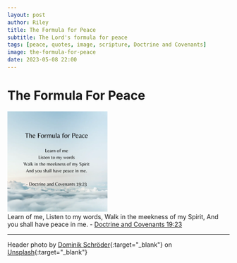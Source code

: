 ```yaml
---
layout: post
author: Riley
title: The Formula for Peace
subtitle: The Lord's formula for peace
tags: [peace, quotes, image, scripture, Doctrine and Covenants]
image: the-formula-for-peace
date: 2023-05-08 22:00
---
```


# The Formula For Peace

<img class="img-responsive" src="/assets/images/posts/the-formula-for-peace-quote.webp" width="45%" alt="blue sky with white clouds scattered throughout, quote on top">
<br>
<span class="caption text-muted">Learn of me, Listen to my words, Walk in the meekness of my Spirit, And you shall have peace in me. - <a href="https://www.churchofjesuschrist.org/study/scriptures/dc-testament/dc/19?id=p23&lang=eng#p23">Doctrine and Covenants 19:23</a></span>

* * *

Header photo by [Dominik Schröder](https://unsplash.com/@wirhabenzeit?utm_source=unsplash&utm_medium=referral&utm_content=creditCopyText){:target="_blank"} on [Unsplash](https://unsplash.com/photos/FIKD9t5_5zQ?utm_source=unsplash&utm_medium=referral&utm_content=creditCopyText){:target="_blank"}
